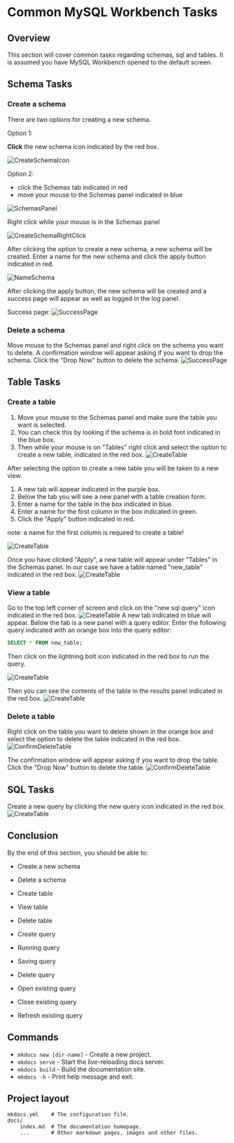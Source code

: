 # Common MySQL Workbench Tasks

<!-- For full documentation visit [https://dev.mysql.com](https://dev.mysql.com/doc/workbench/en/). -->
## Overview

This section will cover common tasks regarding schemas, sql and tables.
It is assumed you have MySQL Workbench opened to the default screen.

## Schema Tasks

### Create a schema

There are two options for creating a new schema.

Option 1:

<span class=action> **Click** </span> the new schema icon indicated by the red box.

![CreateSchemaIcon](./images/SCHEMA_screenshots/createSchemaIcon.png)

Option 2:

* click the Schemas tab indicated in red
* move your mouse to the Schemas panel indicated in blue

![SchemasPanel](./images/SCHEMA_screenshots/schemaTabPanel.png)

Right click while your mouse is in the Schemas panel

![CreateSchemaRightClick](./images/SCHEMA_screenshots/createSchemaRightClick.png)

After clicking the option to create a new schema, a new schema will be created.
Enter a name for the new schema and click the apply button indicated in red.

![NameSchema](./images/SCHEMA_screenshots/nameSchema.png)

After clicking the apply button, the new schema will be created and a success page will appear as well as logged in the log panel.

Success page:
![SuccessPage](./images/SCHEMA_screenshots/schemaSuccess.png)

### Delete a schema
Move mouse to the Schemas panel and right click on the schema you want to delete.
A confirmation window will appear asking if you want to drop the schema.
Click the "Drop Now" button to delete the schema.
![SuccessPage](./images/TABLE_screenshots/confirmDeleteSchema.png)



## Table Tasks

### Create a table

1.  Move your mouse to the Schemas panel and make sure the table you want is selected.
2.  You can check this by looking if the schema is in bold font indicated in the blue box.
3.  Then while your mouse is on "Tables" right click and select the option to create a new table, indicated in the red box.
![CreateTable](./images/TABLE_screenshots/createTableBold.png)

After selecting the option to create a new table you will be taken to a new view.

1. A new tab will appear indicated in the purple box.
2. Below the tab you will see a new panel with a table creation form.
3. Enter a name for the table in the box indicated in blue.
4. Enter a name for the first column in the box indicated in green.
5. Click the "Apply" button indicated in red.

note: a name for the first column is required to create a table!

![CreateTable](./images/TABLE_screenshots/newTablePanel.png)

Once you have clicked "Apply", a new table will appear under "Tables" in the Schemas panel.
In our case we have a table named "new_table" indicated in the red box.
![CreateTable](./images/TABLE_screenshots/newTableAppears.png)

### View a table

Go to the top left corner of screen and click on the "new sql query" icon indicated in the red box.
![CreateTable](./images/TABLE_screenshots/newQuery.png)
A new tab indicated in blue will appear.
Below the tab is a new panel with a query editor.
Enter the following query indicated with an orange box into the query editor:
```sql
SELECT * FROM new_table;
```
Then click on the lightning bolt icon indicated in the red box to run the query.

![CreateTable](./images/TABLE_screenshots/lightningBoltIcon.png)


Then you can see the contents of the table in the results panel indicated in the red box.
![CreateTable](./images/TABLE_screenshots/viewResultGrid.png)



### Delete a table

Right click on the table you want to delete shown in the orange box and select the option to delete the table indicated in the red box.
![ConfirmDeleteTable](./images/TABLE_screenshots/dropTable.png)


The confirmation window will appear asking if you want to drop the table.
Click the "Drop Now" button to delete the table.
![ConfirmDeleteTable](./images/TABLE_screenshots/confirmDeleteTableDropNow.png)


## SQL Tasks
Create a new query by clicking the new query icon indicated in the red box.
![CreateTable](./images/TABLE_screenshots/createNewTabQuery.png)


## Conclusion

By the end of this section, you should be able to:

* Create a new schema
* Delete a schema

* Create table
* View table
* Delete table

* Create query
* Running query
* Saving query
* Delete query
* Open existing query
* Close existing query
* Refresh existing query

## Commands

* `mkdocs new [dir-name]` - Create a new project.
* `mkdocs serve` - Start the live-reloading docs server.
* `mkdocs build` - Build the documentation site.
* `mkdocs -h` - Print help message and exit.

## Project layout

    mkdocs.yml    # The configuration file.
    docs/
        index.md  # The documentation homepage.
        ...       # Other markdown pages, images and other files.
